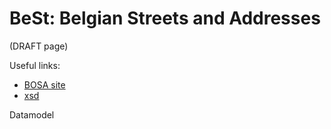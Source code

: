# BeSt: Belgian Streets and Addresses
(DRAFT page)

Useful links:
- [BOSA site](https://dtservices.bosa.be/nl/services/service-integrator-fsb/catalogue-service-integrator/bestservices-s332)
- [xsd](https://vocab.belgif.be/ns)

Datamodel

